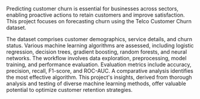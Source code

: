 Predicting customer churn is essential for businesses across sectors, enabling proactive actions to retain customers and improve satisfaction. This project focuses on forecasting churn using the Telco Customer Churn dataset.

The dataset comprises customer demographics, service details, and churn status.
Various machine learning algorithms are assessed, including logistic regression, decision trees, gradient boosting, random forests, and neural networks.
The workflow involves data exploration, preprocessing, model training, and performance evaluation.
Evaluation metrics include accuracy, precision, recall, F1-score, and ROC-AUC.
A comparative analysis identifies the most effective algorithm.
This project's insights, derived from thorough analysis and testing of diverse machine learning methods, offer valuable potential to optimize customer retention strategies.
